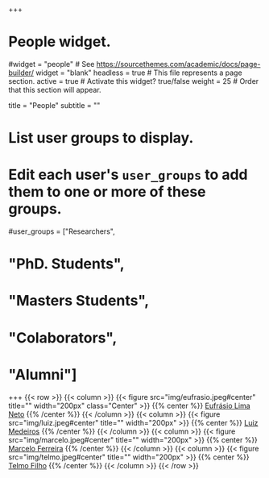 +++
# People widget.
#widget = "people"  # See https://sourcethemes.com/academic/docs/page-builder/
widget = "blank"
headless = true  # This file represents a page section.
active = true  # Activate this widget? true/false
weight = 25  # Order that this section will appear.

title = "People"
subtitle = ""

# List user groups to display.
#   Edit each user's `user_groups` to add them to one or more of these groups.
#user_groups = ["Researchers",
#               "PhD. Students",
#               "Masters Students",
#               "Colaborators",
#               "Alumni"]
+++
{{< row >}}
{{< column >}}
{{< figure src="img/eufrasio.jpeg#center" title="" width="200px" class="Center" >}}
{{% center %}}
[Eufrásio Lima Neto](http://lattes.cnpq.br/5580004940091667)
{{% /center %}}
{{< /column >}}
{{< column >}}
{{< figure src="img/luiz.jpeg#center" title="" width="200px" >}}
{{% center %}}
[Luiz Medeiros](http://lattes.cnpq.br/8680871640499952)
{{% /center %}}
{{< /column >}}
{{< column >}}
{{< figure src="img/marcelo.jpeg#center" title="" width="200px" >}}
{{% center %}}
[Marcelo Ferreira](people/marcelo/)
{{% /center %}}
{{< /column >}}
{{< column >}}
{{< figure src="img/telmo.jpeg#center" title="" width="200px" >}}
{{% center %}}
[Telmo Filho](http://lattes.cnpq.br/4640945954423515)
{{% /center %}}
{{< /column >}}
{{< /row >}}